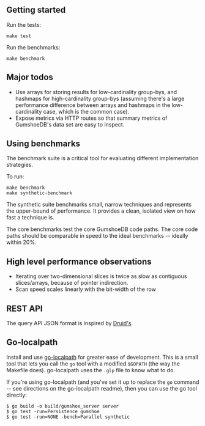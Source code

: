 Getting started
---------------

Run the tests:

    make test

Run the benchmarks:

    make benchmark

Major todos
-----------
* Use arrays for storing results for low-cardinality group-bys, and hashmaps for high-cardinality group-bys
  (assuming there's a large performance difference between arrays and hashmaps in the low-cardinality case,
  which is the common case).
* Expose metrics via HTTP routes so that summary metrics of GumshoeDB's data set are easy to inspect.

Using benchmarks
----------------
The benchmark suite is a critical tool for evaluating different implementation strategies.

To run:

    make benchmark
    make synthetic-benchmark

The synthetic suite benchmarks small, narrow techniques and represents the upper-bound of performance. It
provides a clean, isolated view on how fast a technique is.

The core benchmarks test the core GumshoeDB code paths. The core code paths should be comparable in speed to
the ideal benchmarks -- ideally within 20%.

High level performance observations
-----------------------------------
* Iterating over two-dimensional slices is twice as slow as contiguous slices/arrays, because of pointer
  indirection.
* Scan speed scales linearly with the bit-width of the row

REST API
--------
The query API JSON format is inspired by [Druid's](https://github.com/metamx/druid/wiki/Querying).

Go-localpath
------------
Install and use [go-localpath](https://github.com/cespare/go-localpath) for greater ease of development. This
is a small tool that lets you call the `go` tool with a modified `$GOPATH` (the way the Makefile does).
go-localpath uses the `.glp` file to know what to do.

If you're using go-localpath (and you've set it up to replace the `go` command -- see directions on the
go-localpath readme), then you can use the go tool directly:

    $ go build -o build/gumshoe_server server
    $ go test -run=Persistence gumshoe
    $ go test -run=NONE -bench=Parallel synthetic
